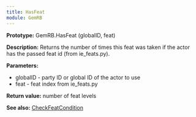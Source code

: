 ```yaml
---
title: HasFeat
module: GemRB
---
```


**Prototype:** GemRB.HasFeat (globalID, feat)

**Description:** Returns the number of times this feat was taken if the 
actor has the passed feat id (from ie_feats.py).

**Parameters:** 
  * globalID - party ID or global ID of the actor to use
  * feat - feat index from ie_feats.py

**Return value:** number of feat levels

**See also:** [CheckFeatCondition](CheckFeatCondition.md)

